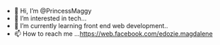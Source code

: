 - 👋 Hi, I’m @PrincessMaggy
- 👀 I’m interested in tech...
- 🌱 I’m currently learning front end web development..
- 📫 How to reach me ...https://web.facebook.com/edozie.magdalene

<!---
PrincessMaggy/PrincessMaggy is a ✨ special ✨ repository because its `README.md` (this file) appears on your GitHub profile.
You can click the Preview link to take a look at your changes.
--->
